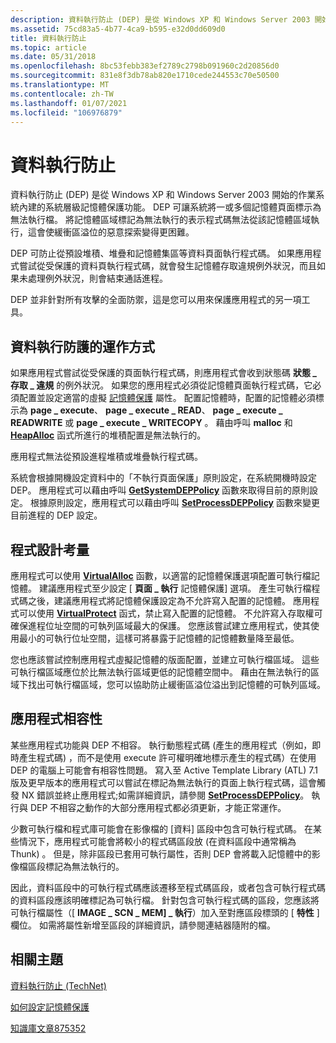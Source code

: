 ```yaml
---
description: 資料執行防止 (DEP) 是從 Windows XP 和 Windows Server 2003 開始的作業系統內建的系統層級記憶體保護功能。
ms.assetid: 75cd83a5-4b77-4ca9-b595-e32d0dd609d0
title: 資料執行防止
ms.topic: article
ms.date: 05/31/2018
ms.openlocfilehash: 8bc53febb383ef2789c2798b091960c2d20856d0
ms.sourcegitcommit: 831e8f3db78ab820e1710cede244553c70e50500
ms.translationtype: MT
ms.contentlocale: zh-TW
ms.lasthandoff: 01/07/2021
ms.locfileid: "106976879"
---
```

# <a name="data-execution-prevention"></a>資料執行防止

資料執行防止 (DEP) 是從 Windows XP 和 Windows Server 2003 開始的作業系統內建的系統層級記憶體保護功能。 DEP 可讓系統將一或多個記憶體頁面標示為無法執行檔。 將記憶體區域標記為無法執行的表示程式碼無法從該記憶體區域執行，這會使緩衝區溢位的惡意探索變得更困難。

DEP 可防止從預設堆積、堆疊和記憶體集區等資料頁面執行程式碼。 如果應用程式嘗試從受保護的資料頁執行程式碼，就會發生記憶體存取違規例外狀況，而且如果未處理例外狀況，則會結束通話進程。

DEP 並非針對所有攻擊的全面防禦，這是您可以用來保護應用程式的另一項工具。

## <a name="how-data-execution-prevention-works"></a>資料執行防護的運作方式

如果應用程式嘗試從受保護的頁面執行程式碼，則應用程式會收到狀態碼 **狀態 \_ 存取 \_ 違規** 的例外狀況。 如果您的應用程式必須從記憶體頁面執行程式碼，它必須配置並設定適當的虛擬 [記憶體保護](memory-protection.md) 屬性。 配置記憶體時，配置的記憶體必須標示為 **page \_ execute**、 **page \_ execute \_ READ**、 **page \_ execute \_ READWRITE** 或 **page \_ execute \_ WRITECOPY** 。 藉由呼叫 **malloc** 和 [**HeapAlloc**](/windows/desktop/api/HeapApi/nf-heapapi-heapalloc) 函式所進行的堆積配置是無法執行的。

應用程式無法從預設進程堆積或堆疊執行程式碼。

系統會根據開機設定資料中的「不執行頁面保護」原則設定，在系統開機時設定 DEP。 應用程式可以藉由呼叫 [**GetSystemDEPPolicy**](/windows/desktop/api/WinBase/nf-winbase-getsystemdeppolicy) 函數來取得目前的原則設定。 根據原則設定，應用程式可以藉由呼叫 [**SetProcessDEPPolicy**](/windows/desktop/api/WinBase/nf-winbase-setprocessdeppolicy) 函數來變更目前進程的 DEP 設定。

## <a name="programming-considerations"></a>程式設計考量

應用程式可以使用 [**VirtualAlloc**](/windows/win32/api/memoryapi/nf-memoryapi-virtualalloc) 函數，以適當的記憶體保護選項配置可執行檔記憶體。 建議應用程式至少設定 [ **頁面 \_ 執行** 記憶體保護] 選項。 產生可執行檔程式碼之後，建議應用程式將記憶體保護設定為不允許寫入配置的記憶體。 應用程式可以使用 [**VirtualProtect**](/windows/win32/api/memoryapi/nf-memoryapi-virtualprotect) 函式，禁止寫入配置的記憶體。 不允許寫入存取權可確保進程位址空間的可執列區域最大的保護。 您應該嘗試建立應用程式，使其使用最小的可執行位址空間，這樣可將暴露于記憶體的記憶體數量降至最低。

您也應該嘗試控制應用程式虛擬記憶體的版面配置，並建立可執行檔區域。 這些可執行檔區域應位於比無法執行區域更低的記憶體空間中。 藉由在無法執行的區域下找出可執行檔區域，您可以協助防止緩衝區溢位溢出到記憶體的可執列區域。

## <a name="application-compatibility"></a>應用程式相容性

某些應用程式功能與 DEP 不相容。 執行動態程式碼 (產生的應用程式（例如，即時產生程式碼) ，而不是使用 execute 許可權明確地標示產生的程式碼）在使用 DEP 的電腦上可能會有相容性問題。 寫入至 Active Template Library (ATL) 7.1 版及更早版本的應用程式可以嘗試在標記為無法執行的頁面上執行程式碼，這會觸發 NX 錯誤並終止應用程式;如需詳細資訊，請參閱 [**SetProcessDEPPolicy**](/windows/desktop/api/WinBase/nf-winbase-setprocessdeppolicy)。 執行與 DEP 不相容之動作的大部分應用程式都必須更新，才能正常運作。

少數可執行檔和程式庫可能會在影像檔的 [資料] 區段中包含可執行程式碼。 在某些情況下，應用程式可能會將較小的程式碼區段放 (在資料區段中通常稱為 Thunk) 。 但是，除非區段已套用可執行屬性，否則 DEP 會將載入記憶體中的影像檔區段標記為無法執行的。

因此，資料區段中的可執行程式碼應該遷移至程式碼區段，或者包含可執行程式碼的資料區段應該明確標記為可執行檔。 針對包含可執行程式碼的區段，您應該將可執行檔屬性（[ **IMAGE \_ SCN \_ MEM] \_ 執行**）加入至對應區段標頭的 [ **特性** ] 欄位。 如需將屬性新增至區段的詳細資訊，請參閱連結器隨附的檔。

## <a name="related-topics"></a>相關主題

<dl> <dt>

[資料執行防止 (TechNet) ](/previous-versions/windows/it-pro/windows-xp/bb457155(v=technet.10))
</dt> <dt>

[如何設定記憶體保護](https://www.microsoft.com/technet/security/prodtech/windowsxp/depcnfxp.mspx)
</dt> <dt>

[知識庫文章875352](https://support.microsoft.com/kb/875352)
</dt> </dl>

 

 
